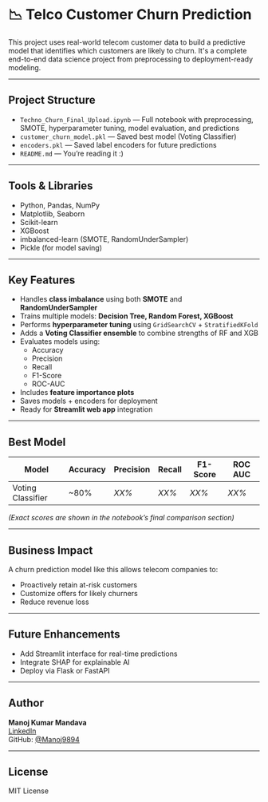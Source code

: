 # 📉 Telco Customer Churn Prediction

This project uses real-world telecom customer data to build a predictive model that identifies which customers are likely to churn. It's a complete end-to-end data science project from preprocessing to deployment-ready modeling.

---

## Project Structure

- `Techno_Churn_Final_Upload.ipynb` — Full notebook with preprocessing, SMOTE, hyperparameter tuning, model evaluation, and predictions
- `customer_churn_model.pkl` — Saved best model (Voting Classifier)
- `encoders.pkl` — Saved label encoders for future predictions
- `README.md` — You’re reading it :)

---

## Tools & Libraries

- Python, Pandas, NumPy
- Matplotlib, Seaborn
- Scikit-learn
- XGBoost
- imbalanced-learn (SMOTE, RandomUnderSampler)
- Pickle (for model saving)

---

## Key Features

- Handles **class imbalance** using both **SMOTE** and **RandomUnderSampler**
- Trains multiple models: **Decision Tree, Random Forest, XGBoost**
- Performs **hyperparameter tuning** using `GridSearchCV` + `StratifiedKFold`
- Adds a **Voting Classifier ensemble** to combine strengths of RF and XGB
- Evaluates models using:
  - Accuracy
  - Precision
  - Recall
  - F1-Score
  - ROC-AUC
- Includes **feature importance plots**
- Saves models + encoders for deployment
- Ready for **Streamlit web app** integration

---

## Best Model

| Model             | Accuracy | Precision | Recall | F1-Score | ROC AUC |
|------------------|----------|-----------|--------|----------|---------|
| Voting Classifier| ~80%     | *XX%*     | *XX%*  | *XX%*    | *XX%*   |

_(Exact scores are shown in the notebook’s final comparison section)_

---

## Business Impact

A churn prediction model like this allows telecom companies to:
- Proactively retain at-risk customers
- Customize offers for likely churners
- Reduce revenue loss

---

## Future Enhancements

- Add Streamlit interface for real-time predictions
- Integrate SHAP for explainable AI
- Deploy via Flask or FastAPI

---

## Author

**Manoj Kumar Mandava**  
[LinkedIn](https://www.linkedin.com/in/manojmandava9894)  
GitHub: [@Manoj9894](https://github.com/Manoj9894)

---

## License

MIT License
